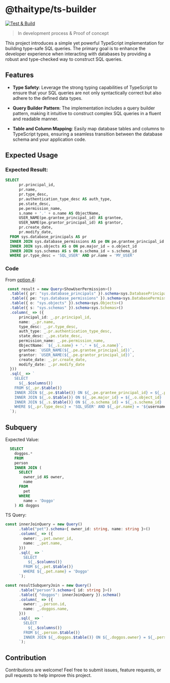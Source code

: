 # @thaitype/ts-builder

[![Test & Build](https://github.com/thaitype/sql-builder/actions/workflows/main.yml/badge.svg)](https://github.com/thaitype/sql-builder/actions/workflows/main.yml)

> In development process & Proof of concept

This project introduces a simple yet powerful TypeScript implementation for building type-safe SQL queries. The primary goal is to enhance the developer experience when interacting with databases by providing a robust and type-checked way to construct SQL queries.

## Features
- **Type Safety**: Leverage the strong typing capabilities of TypeScript to ensure that your SQL queries are not only syntactically correct but also adhere to the defined data types.

- **Query Builder Pattern**: The implementation includes a query builder pattern, making it intuitive to construct complex SQL queries in a fluent and readable manner.

- **Table and Column Mapping**: Easily map database tables and columns to TypeScript types, ensuring a seamless transition between the database schema and your application code.

## Expected Usage

### Expected Result: 

```sql
SELECT 
      pr.principal_id,
      pr.name,
      pr.type_desc,
      pr.authentication_type_desc AS auth_type,
      pe.state_desc,
      pe.permission_name,
      s.name + '.' + o.name AS ObjectName,
      USER_NAME(pe.grantee_principal_id) AS grantee,
      USER_NAME(pe.grantor_principal_id) AS grantor,
      pr.create_date,
      pr.modify_date,
  FROM sys.database_principals AS pr
  INNER JOIN sys.database_permissions AS pe ON pe.grantee_principal_id = pr.principal_id
  INNER JOIN sys.objects AS o ON pe.major_id = o.object_id
  INNER JOIN sys.schemas AS s ON o.schema_id = s.schema_id
  WHERE pr.type_desc = 'SQL_USER' AND pr.name = 'MY_USER'
```

### Code

From [option 4](src/option1.4s): 

```ts
 const result = new Query<ShowUserPermission>()
  .table({ pr: "sys.database_principals" }).schema<sys.DatabasePrincipals>()
  .table({ pe: "sys.database_permissions" }).schema<sys.DatabasePermissions>()
  .table({ o: "sys.objects" }).schema<sys.Objects>()
  .table({ s: "sys.schemas" }).schema<sys.Schemas>()
  .column(_ => ({
      principal_id: _.pr.principal_id,
      name: _.pr.name,
      type_desc: _.pr.type_desc,
      auth_type: _.pr.authentication_type_desc,
      state_desc: _.pe.state_desc,
      permission_name: _.pe.permission_name,
      ObjectName: `${_.s.name} + '.' + ${_.o.name}`,
      grantee: `USER_NAME(${_.pe.grantee_principal_id})`,
      grantor: `USER_NAME(${_.pe.grantor_principal_id})`,
      create_date: _.pr.create_date,
      modify_date: _.pr.modify_date
  }))
  .sql(_ => `
    SELECT 
      ${_.$columns()}
    FROM ${_.pr.$table()}
    INNER JOIN ${_.pe.$table()} ON ${_.pe.grantee_principal_id} = ${_.pr.principal_id}
    INNER JOIN ${_.o.$table()} ON ${_.pe.major_id} = ${_.o.object_id}
    INNER JOIN ${_.s.$table()} ON ${_.o.schema_id} = ${_.s.schema_id}
    WHERE ${_.pr.type_desc} = 'SQL_USER' AND ${_.pr.name} = '${username}'
  `);

```

## Subquery

Expected Value:

```sql
  SELECT
    doggos.*
    FROM
    person
    INNER JOIN (
      SELECT
        owner_id AS owner,
        name
      FROM
        pet
      WHERE
        name = 'Doggo'
    ) AS doggos 
```

TS Query:

```ts
const innerJoinQuery = new Query()
      .table("pet").schema<{ owner_id: string, name: string }>()
      .column(_ => ({
        owner: _.pet.owner_id,
        name: _.pet.name,
      }))
      .sql(_ => `
        SELECT
          ${_.$columns()}
        FROM ${_.pet.$table()}
        WHERE ${_.pet.name} = 'Doggo'
      `);

const resultSubqueryJoin = new Query()
      .table("person").schema<{ id: string }>()
      .table({ "doggos": innerJoinQuery }).schema()
      .column(_ => ({
        owner: _.person.id,
        name: _.doggos.name,
      }))
      .sql(_ => `
        SELECT
          ${_.$columns()}
        FROM ${_.person.$table()}
        INNER JOIN ${_.doggos.$table()} ON ${_.doggos.owner} = ${_.person.id}
      `);
```

## Contribution
Contributions are welcome! Feel free to submit issues, feature requests, or pull requests to help improve this project.